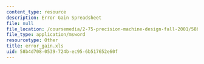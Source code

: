 ```yaml
---
content_type: resource
description: Error Gain Spreadsheet
file: null
file_location: /coursemedia/2-75-precision-machine-design-fall-2001/58b4d7080539724bec956b517652e60f_error_gain.xls
file_type: application/msword
resourcetype: Other
title: error_gain.xls
uid: 58b4d708-0539-724b-ec95-6b517652e60f
---
```

